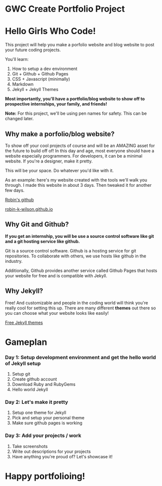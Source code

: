 # GWC Create Portfolio Project

# Hello Girls Who Code!

This project will help you make a porfolio website and blog website to post your future coding projects.

You'll learn:
1. How to setup a dev environment
2. Git + Github + Github Pages
3. CSS + Javascript (minimally)
4. Markdown
5. Jekyll + Jekyll Themes

**Most importantly, you'll have a portfolio/blog website to show off to prospective internships, your family, and friends!**

**Note:** For this project, we'll be using pen names for safety. This can be changed later.

## Why make a porfolio/blog website?

To show off your cool projects of course and will be an AMAZING asset for the future to build off of! In this day and age, most everyone should have a website especially programmers.
For developers, it can be a minimal website. If you're a designer, make it pretty.

This will be your space. Do whatever you'd like with it.

As an example: here's my website created with the tools we'll walk you through. I made this website in about 3 days. Then tweaked it for another few days.

[Robin's github](https://github.com/robin-k-wilson)

[robin-k-wilson.github.io](robin-k-wilson.github.io)

## Why Git and Github?

**If you get an internship, you will be use a source control software like git and a git hosting service like github.**

Git is a source control software. Github is a hosting service for git repositories. To collaborate with others, we use hosts like github in the industry.

Additionally, Github provides another service called Github Pages that hosts your website for free and is compatible with Jekyll.

## Why Jekyll?

Free! And customizable and people in the coding world will think you're really cool for setting this up.
There are many different **themes** out there so you can choose what your website looks like easily!

[Free Jekyll themes](https://jekyllthemes.io/free)

# Gameplan

### Day 1: Setup development environment and get the hello world of Jekyll setup
1. Setup git
2. Create github account
3. Download Ruby and RubyGems
4. Hello world Jekyll

### Day 2: Let's make it pretty
1. Setup one theme for Jekyll
2. Pick and setup your personal theme
3. Make sure github pages is working

### Day 3: Add your projects / work
1. Take screenshots
2. Write out descriptions for your projects
3. Have anything you're proud of? Let's showcase it!

# Happy portfolioing!

